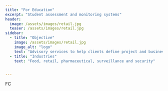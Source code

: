 ```yaml
---
title: "For Education"
excerpt: "Student assessment and monitoring systems"
header:
  image: /assets/images/retail.jpg
  teaser: /assets/images/retail.jpg
sidebar:
  - title: "Objective"
    image: /assets/images/retail.jpg
    image_alt: "logo"
    text: "Advisory services to help clients define project and business strategies"
  - title: "Industries"
    text: "Food, retail, pharmaceutical, surveillance and security"


---
```


FC


